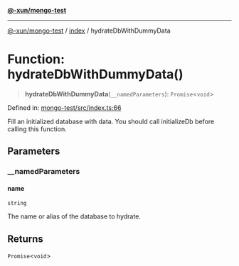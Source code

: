 [**@-xun/mongo-test**](../../README.md)

***

[@-xun/mongo-test](../../README.md) / [index](../README.md) / hydrateDbWithDummyData

# Function: hydrateDbWithDummyData()

> **hydrateDbWithDummyData**(`__namedParameters`): `Promise`\<`void`\>

Defined in: [mongo-test/src/index.ts:66](https://github.com/Xunnamius/mongo-utils/blob/a6c2112fab3deadd3d025a547cf8d9c912b8daa6/packages/mongo-test/src/index.ts#L66)

Fill an initialized database with data. You should call initializeDb
before calling this function.

## Parameters

### \_\_namedParameters

#### name

`string`

The name or alias of the database to hydrate.

## Returns

`Promise`\<`void`\>
